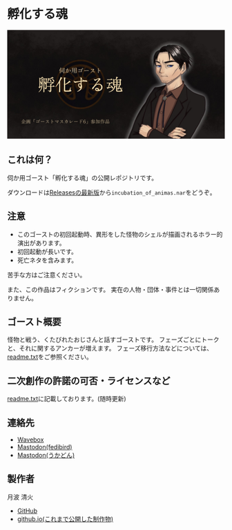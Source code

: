# 孵化する魂

![「孵化する魂」のプレビュー画像。茶色のスーツを着た中年男性「ジェイソン・クロウ」が立っている。](.repository-images/preview.jpg)

## これは何？

伺か用ゴースト「孵化する魂」の公開レポジトリです。

ダウンロードは[Releasesの最新版](https://github.com/tukinami/incubation_of_animas/releases/latest)から`incubation_of_animas.nar`をどうぞ。

## 注意

- このゴーストの初回起動時、異形をした怪物のシェルが描画されるホラー的演出があります。
- 初回起動が長いです。
- 死亡ネタを含みます。

苦手な方はご注意ください。

また、この作品はフィクションです。
実在の人物・団体・事件とは一切関係ありません。

## ゴースト概要

怪物と戦う、くたびれたおじさんと話すゴーストです。
フェーズごとにトークと、それに関するアンカーが増えます。
フェーズ移行方法などについては、[readme.txt](https://github.com/tukinami/incubation_of_animas/blob/main/readme.txt)をご参照ください。

## 二次創作の許諾の可否・ライセンスなど

[readme.txt](https://github.com/tukinami/incubation_of_animas/blob/main/readme.txt)に記載しております。(随時更新)

## 連絡先

- [Wavebox](https://wavebox.me/wave/ersk1ec23kr3hrqr/)
- [Mastodon(fedibird)](https://fedibird.com/@tukinami_seika)
- [Mastodon(うかどん)](https://ukadon.shillest.net/@tukinami_seika)

## 製作者

月波 清火

- [GitHub](https://github.com/tukinami)
- [github.io(これまで公開した制作物)](https://tukinami.github.io)
